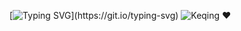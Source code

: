 


[![Typing SVG](https://readme-typing-svg.demolab.com?font=Pacifico&size=50&duration=1500&pause=1000&color=C30000&width=435&lines=Welcome+on+my+profile+!)](https://git.io/typing-svg)
![Keqing ❤️](https://zupimages.net/up/23/36/q0wj.jpeg)